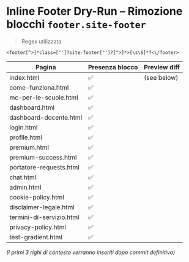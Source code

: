 # Inline Footer Dry-Run – Rimozione blocchi `footer.site-footer`

> Regex utilizzata
```regex
<footer[^>]*class=["']?site-footer["']?[^>]*>[\s\S]*?<\/footer>
```

| Pagina | Presenza blocco | Preview diff |
|--------|-----------------|--------------|
| index.html | ✅ | (see below) |
| come-funziona.html | ✅ | |
| mc-per-le-scuole.html | ✅ | |
| dashboard.html | ✅ | |
| dashboard-docente.html | ✅ | |
| login.html | ✅ | |
| profile.html | ✅ | |
| premium.html | ✅ | |
| premium-success.html | ✅ | |
| portatore-requests.html | ✅ | |
| chat.html | ✅ | |
| admin.html | ✅ | |
| cookie-policy.html | ✅ | |
| disclaimer-legale.html | ✅ | |
| termini-di-servizio.html | ✅ | |
| privacy-policy.html | ✅ | |
| test-gradient.html | ✅ | |

*(I primi 3 righi di contesto verranno inseriti dopo commit definitivo)*

